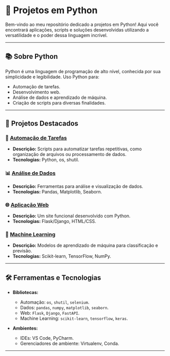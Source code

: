 # 🐍 Projetos em Python

Bem-vindo ao meu repositório dedicado a projetos em Python! Aqui você encontrará aplicações, scripts e soluções desenvolvidas utilizando a versatilidade e o poder dessa linguagem incrível.

---

## 📚 Sobre Python

Python é uma linguagem de programação de alto nível, conhecida por sua simplicidade e legibilidade. Uso Python para:

- Automação de tarefas.
- Desenvolvimento web.
- Análise de dados e aprendizado de máquina.
- Criação de scripts para diversas finalidades.

---

## 🚀 Projetos Destacados

### 🔧 [Automação de Tarefas](link-do-repositorio)
- **Descrição:** Scripts para automatizar tarefas repetitivas, como organização de arquivos ou processamento de dados.
- **Tecnologias:** Python, os, shutil.

### 📊 [Análise de Dados](link-do-repositorio)
- **Descrição:** Ferramentas para análise e visualização de dados.
- **Tecnologias:** Pandas, Matplotlib, Seaborn.

### 🌐 [Aplicação Web](link-do-repositorio)
- **Descrição:** Um site funcional desenvolvido com Python.
- **Tecnologias:** Flask/Django, HTML/CSS.

### 🤖 [Machine Learning](link-do-repositorio)
- **Descrição:** Modelos de aprendizado de máquina para classificação e previsão.
- **Tecnologias:** Scikit-learn, TensorFlow, NumPy.

---

## 🛠️ Ferramentas e Tecnologias

- **Bibliotecas:** 
  - Automação: `os`, `shutil`, `selenium`.
  - Dados: `pandas`, `numpy`, `matplotlib`, `seaborn`.
  - Web: `Flask`, `Django`, `FastAPI`.
  - Machine Learning: `scikit-learn`, `tensorflow`, `keras`.
  
- **Ambientes:**
  - IDEs: VS Code, PyCharm.
  - Gerenciadores de ambiente: Virtualenv, Conda.

---
